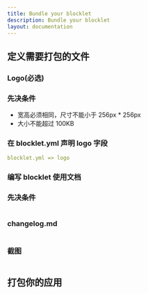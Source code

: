 ```yaml
---
title: Bundle your blocklet
description: Bundle your blocklet
layout: documentation
---
```


## 定义需要打包的文件

### Logo(必选)

### 先决条件


- 宽高必须相同，尺寸不能小于 256px \* 256px
- 大小不能超过 100KB

### 在 blocklet.yml 声明 logo 字段

```yml
blocklet.yml => logo
```

### 编写 blocklet 使用文档

### 先决条件


```yml

```

### changelog.md

```

```

### 截图

```yml

```


## 打包你的应用
<!--- Bunding mode: zip, webpack
- Bundling under mono-repo mode-->


